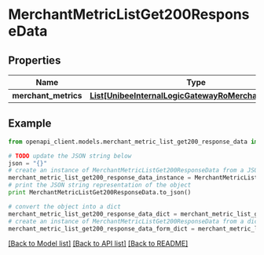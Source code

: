# MerchantMetricListGet200ResponseData


## Properties

Name | Type | Description | Notes
------------ | ------------- | ------------- | -------------
**merchant_metrics** | [**List[UnibeeInternalLogicGatewayRoMerchantMetricVo]**](UnibeeInternalLogicGatewayRoMerchantMetricVo.md) | MerchantMetrics | [optional] 

## Example

```python
from openapi_client.models.merchant_metric_list_get200_response_data import MerchantMetricListGet200ResponseData

# TODO update the JSON string below
json = "{}"
# create an instance of MerchantMetricListGet200ResponseData from a JSON string
merchant_metric_list_get200_response_data_instance = MerchantMetricListGet200ResponseData.from_json(json)
# print the JSON string representation of the object
print MerchantMetricListGet200ResponseData.to_json()

# convert the object into a dict
merchant_metric_list_get200_response_data_dict = merchant_metric_list_get200_response_data_instance.to_dict()
# create an instance of MerchantMetricListGet200ResponseData from a dict
merchant_metric_list_get200_response_data_form_dict = merchant_metric_list_get200_response_data.from_dict(merchant_metric_list_get200_response_data_dict)
```
[[Back to Model list]](../README.md#documentation-for-models) [[Back to API list]](../README.md#documentation-for-api-endpoints) [[Back to README]](../README.md)


